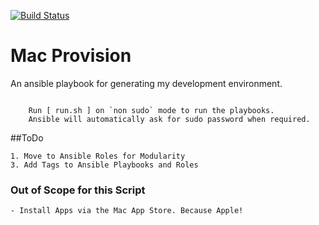 [![Build Status](https://travis-ci.org/neupaneshapath/ansible-mac-provision.svg?branch=master)](https://travis-ci.org/neupaneshapath/ansible-mac-provision)

# Mac Provision


An ansible playbook for generating my development environment.



```

    Run [ run.sh ] on `non sudo` mode to run the playbooks.
    Ansible will automatically ask for sudo password when required.

```

##ToDo

    1. Move to Ansible Roles for Modularity
    3. Add Tags to Ansible Playbooks and Roles


### Out of Scope for this Script

    - Install Apps via the Mac App Store. Because Apple!
